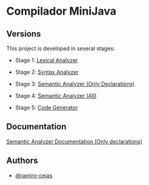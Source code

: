
# Compilador MiniJava

## Versions

This project is developed in several stages:

- Stage 1: [Lexical Analyzer](https://github.com/ramiro-cejas/AnalizadorLexico2023)

- Stage 2: [Syntax Analyzer](https://github.com/ramiro-cejas/ceiSyntax)

- Stage 3: [Semantic Analyzer (Only Declarations)](https://github.com/ramiro-cejas/ceiSem)

- Stage 4: [Semantic Analyzer (All)](https://github.com/ramiro-cejas/ceiSemSecond)

- Stage 5: [Code Generator](https://github.com/ramiro-cejas/ceiGeneration)

## Documentation

[Semantic Analyzer Documentation (Only declarations)](https://github.com/ramiro-cejas/ceiSem/blob/main/Informe%20CeI%20Analizador%20Sem%C3%A1ntico.pdf)

## Authors

- [@ramiro-cejas](https://www.github.com/ramiro-cejas)

